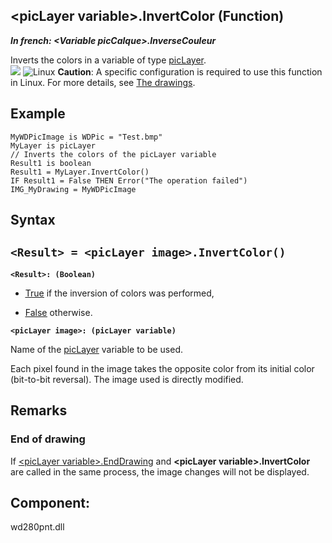 


## &lt;picLayer variable&gt;.InvertColor (Function)

***In french: &lt;Variable picCalque&gt;.InverseCouleur***



<a name="XUse"></a>
<a name="Use"></a>
<a name="description"></a>
Inverts the colors in a variable of type [picLayer](../WDLang1/1000024604.md).<br>![](https://doc.pcsoft.fr/en-US/images/image.awp?langid=3&name=dInverseCouleur.gif)
![Linux](https://doc.pcsoft.fr/ext/images/us/LX.png) **Caution**: A specific configuration is required to use this function in Linux. For more details, see [The drawings](../WDLang1/3029035.md). 
<a name="Example1"></a>
<a name="sample_code"></a>

## Example


```wl
MyWDPicImage is WDPic = "Test.bmp"
MyLayer is picLayer
// Inverts the colors of the picLayer variable
Result1 is boolean
Result1 = MyLayer.InvertColor()
IF Result1 = False THEN Error("The operation failed")
IMG_MyDrawing = MyWDPicImage
```

<a name="XSYNTAX"></a>
<a name="SYNTAX1"></a>

## Syntax

`<Result> = <picLayer image>.InvertColor()`
---

**`<Result>: (Boolean)`**



- <u><u><u><u>True</u></u></u></u> if the inversion of colors was performed, 

- <u><u><u><u>False</u></u></u></u> otherwise.




**`<picLayer image>: (picLayer variable)`**

Name of the [picLayer](../WDLang1/1000024604.md) variable to be used. 

Each pixel found in the image takes the opposite color from its initial color (bit-to-bit reversal). The image used is directly modified.



<a name="NOTE0"></a>
<a name="NOTE0_1"></a>

## Remarks


### End of drawing
<a name="end_drawing_ELTPARAGRAPHE000352"></a>

If [&lt;picLayer variable&gt;.EndDrawing](../WDLang1/1000024473.md) and **&lt;picLayer variable&gt;.InvertColor** are called in the same process, the image changes will not be displayed.
<a name="NOTE0_2"></a>
<a name="NOTE0_3"></a>

<a name="XComponent"></a>

## Component:
wd280pnt.dll

